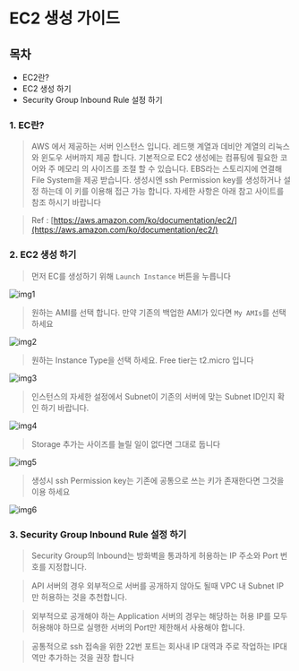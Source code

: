 # EC2 생성 가이드 

## 목차

- EC2란?
- EC2 생성 하기
- Security Group Inbound Rule 설정 하기 

### 1. EC란?
    
> AWS 에서 제공하는 서버 인스턴스 입니다. 레드햇 계열과 데비안 계열의 리눅스와 윈도우 서버까지 제공 합니다. 기본적으로 EC2 생성에는 컴퓨팅에 필요한 코어와 주 메모리     의 사이즈를 조절 할 수 있습니다. EBS라는 스토리지에 연결해 File System을 제공 받습니다. 생성시엔 ssh Permission key를 생성하거나 설정 하는데 이 키를 이용해     접근 가능 합니다. 자세한 사항은 아래 참고 사이트를 참조 하시기 바랍니다 
    
> Ref : [https://aws.amazon.com/ko/documentation/ec2/](https://aws.amazon.com/ko/documentation/ec2/)

### 2. EC2 생성 하기

> 먼저 EC를 생성하기 위해 `Launch Instance` 버튼을 누릅니다 

![img1](https://github.com/JaemTech/jaemtech.github.io/blob/master/img/ec2/1.png?raw=true)

> 원하는 AMI를 선택 합니다. 만약 기존의 백업한 AMI가 있다면 `My AMIs`를 선택하세요

![img2](https://github.com/JaemTech/jaemtech.github.io/blob/master/img/ec2/2.png?raw=true)

> 원하는 Instance Type을 선택 하세요. Free tier는 t2.micro 입니다 

![img3](https://github.com/JaemTech/jaemtech.github.io/blob/master/img/ec2/3.png?raw=true)

> 인스턴스의 자세한 설정에서 Subnet이 기존의 서버에 맞는 Subnet ID인지 확인 하기 바랍니다. 

![img4](https://github.com/JaemTech/jaemtech.github.io/blob/master/img/ec2/4.png?raw=true)

> Storage 추가는 사이즈를 늘릴 일이 없다면 그대로 둡니다

![img5](https://github.com/JaemTech/jaemtech.github.io/blob/master/img/ec2/5.png?raw=true)

> 생성시 ssh Permission key는 기존에 공통으로 쓰는 키가 존재한다면 그것을 이용 하세요

![img6](https://github.com/JaemTech/jaemtech.github.io/blob/master/img/ec2/9.png?raw=true)

### 3. Security Group Inbound Rule 설정 하기 

> Security Group의 Inbound는 방화벽을 통과하게 허용하는 IP 주소와 Port 번호를 지정합니다. 

> API 서버의 경우 외부적으로 서버를 공개하지 않아도 될때 VPC 내 Subnet IP 만 허용하는 것을 추천합니다. 

> 외부적으로 공개해야 하는 Application 서버의 경우는 해당하는 허용 IP를 모두 허용해야 하므로 실행한 서버의 Port만 제한해서 사용해야 합니다. 

> 공통적으로 ssh 접속을 위한 22번 포트는 회사내 IP 대역과 주로 작업하는 IP대역만 추가하는 것을 권장 합니다 

